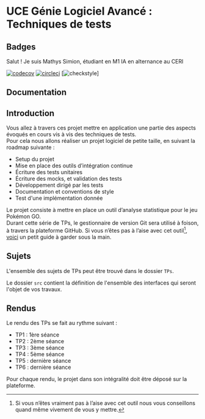 # UCE Génie Logiciel Avancé : Techniques de tests

## Badges

Salut !
Je suis Mathys Simion, étudiant en M1 IA en alternance au CERI

[![codecov](https://codecov.io/github/djodjo89/ceri-m1-techniques-de-test/coverage.svg?token=B0LGXPGLQ7)](https://codecov.io/github/djodjo89/ceri-m1-techniques-de-test)
[![circleci](https://circleci.com/gh/djodjo89/ceri-m1-techniques-de-test.svg?style=svg)](https://app.circleci.com/pipelines/github/djodjo89)
[![checkstyle](docs/badges/checkstyle-result.svg)]

## Documentation

## Introduction

Vous allez à travers ces projet mettre en application une partie des aspects évoqués en cours vis à vis des techniques de tests.  
Pour cela nous allons réaliser un projet logiciel de petite taille, en suivant la roadmap suivante : 
- Setup du projet
- Mise en place des outils d’intégration continue
- Écriture des tests unitaires
- Écriture des mocks, et validation des tests
- Développement dirigé par les tests
- Documentation et conventions de style
- Test d'une implémentation donnée

Le projet consiste à mettre en place un outil d’analyse statistique pour le jeu Pokémon GO.  
Durant cette série de TPs, le gestionnaire de version Git sera utilisé à foison, à travers la plateforme GitHub. Si vous n’êtes pas à l’aise avec cet outil[^1], [voici](http://rogerdudler.github.io/git-guide/) un petit guide à garder sous la main.

## Sujets

L'ensemble des sujets de TPs peut être trouvé dans le dossier `TPs`.

Le dossier `src` contient la définition de l'ensemble des interfaces qui seront l'objet de vos travaux.

## Rendus

Le rendu des TPs se fait au rythme suivant :

- TP1 : 1ère séance
- TP2 : 2ème séance
- TP3 : 3ème séance
- TP4 : 5ème séance
- TP5 : dernière séance
- TP6 : dernière séance

Pour chaque rendu, le projet dans son intégralité doit être déposé sur la plateforme.

[^1]: Si vous n’êtes vraiment pas à l’aise avec cet outil nous vous conseillons quand même vivement de vous y mettre.
